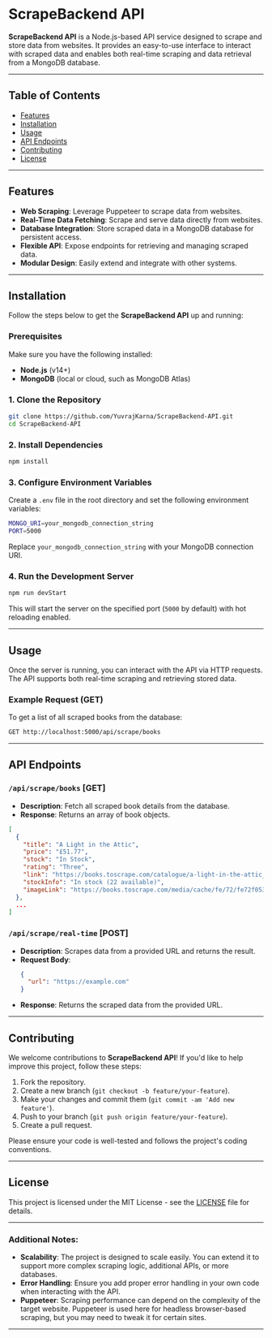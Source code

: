 

# ScrapeBackend API

**ScrapeBackend API** is a Node.js-based API service designed to scrape and store data from websites. It provides an easy-to-use interface to interact with scraped data and enables both real-time scraping and data retrieval from a MongoDB database.

---

## Table of Contents
- [Features](#features)
- [Installation](#installation)
- [Usage](#usage)
- [API Endpoints](#api-endpoints)
- [Contributing](#contributing)
- [License](#license)

---

## Features

- **Web Scraping**: Leverage Puppeteer to scrape data from websites.
- **Real-Time Data Fetching**: Scrape and serve data directly from websites.
- **Database Integration**: Store scraped data in a MongoDB database for persistent access.
- **Flexible API**: Expose endpoints for retrieving and managing scraped data.
- **Modular Design**: Easily extend and integrate with other systems.

---

## Installation

Follow the steps below to get the **ScrapeBackend API** up and running:

### Prerequisites

Make sure you have the following installed:
- **Node.js** (v14+)
- **MongoDB** (local or cloud, such as MongoDB Atlas)

### 1. Clone the Repository

```bash
git clone https://github.com/YuvrajKarna/ScrapeBackend-API.git
cd ScrapeBackend-API
```

### 2. Install Dependencies

```bash
npm install
```

### 3. Configure Environment Variables

Create a `.env` file in the root directory and set the following environment variables:

```bash
MONGO_URI=your_mongodb_connection_string
PORT=5000
```

Replace `your_mongodb_connection_string` with your MongoDB connection URI.

### 4. Run the Development Server

```bash
npm run devStart
```

This will start the server on the specified port (`5000` by default) with hot reloading enabled.

---

## Usage

Once the server is running, you can interact with the API via HTTP requests. The API supports both real-time scraping and retrieving stored data.

### Example Request (GET)

To get a list of all scraped books from the database:

```bash
GET http://localhost:5000/api/scrape/books
```

---

## API Endpoints

### `/api/scrape/books` [GET]
- **Description**: Fetch all scraped book details from the database.
- **Response**: Returns an array of book objects.

```json
[
  {
    "title": "A Light in the Attic",
    "price": "£51.77",
    "stock": "In Stock",
    "rating": "Three",
    "link": "https://books.toscrape.com/catalogue/a-light-in-the-attic_1000/index.html",
    "stockInfo": "In stock (22 available)",
    "imageLink": "https://books.toscrape.com/media/cache/fe/72/fe72f0532301ec28892ae79a629a293c.jpg"
  },
  ...
]
```

### `/api/scrape/real-time` [POST]
- **Description**: Scrapes data from a provided URL and returns the result.
- **Request Body**:
  ```json
  {
    "url": "https://example.com"
  }
  ```
- **Response**: Returns the scraped data from the provided URL.

---

## Contributing

We welcome contributions to **ScrapeBackend API**! If you'd like to help improve this project, follow these steps:

1. Fork the repository.
2. Create a new branch (`git checkout -b feature/your-feature`).
3. Make your changes and commit them (`git commit -am 'Add new feature'`).
4. Push to your branch (`git push origin feature/your-feature`).
5. Create a pull request.

Please ensure your code is well-tested and follows the project's coding conventions.

---

## License

This project is licensed under the MIT License - see the [LICENSE](LICENSE) file for details.

---

### Additional Notes:

- **Scalability**: The project is designed to scale easily. You can extend it to support more complex scraping logic, additional APIs, or more databases.
- **Error Handling**: Ensure you add proper error handling in your own code when interacting with the API.
- **Puppeteer**: Scraping performance can depend on the complexity of the target website. Puppeteer is used here for headless browser-based scraping, but you may need to tweak it for certain sites.

---
